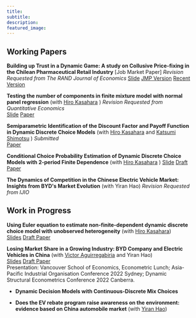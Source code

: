 ```yaml
---
title: 
subtitle: 
description: 
featured_image: 
---
```


<!-- ![](/images/demo/demo-landscape.jpg) -->


## Working Papers

**Building up Trust in a Dynamic Game: A study on Collusive Price-fixing in the Chilean Pharmaceutical Retail Industry**  [Job Market Paper]  *Revision Requested from The RAND Journal of Economics* 
[Slide](/files/_Presentation__Dynamic_Collusion.pdf)
[JMP Version](/files/CollusionDynamic.pdf)  [Recent Version](/files/ChileDrug%20Nov%202023.pdf)
<!-- Award: [Bank of Canada Graduate Student Paper Award 2020](https://economics.ubc.ca/news/2020/vse-phd-students-paper-wins-top-prize-from-bank-of-canada/#.X5L9TYj0n-g)  
Presentation: APIOC 2023 Hong Kong; WEAI International Conference 2021; Econometric Society DSE Winter School 2020; Bank of Canada Graduate Student Paper Award Workshop 2020; 
Vancouver School of Economics. -->

**Testing the number of components in finite mixture model with normal panel regression** (with [Hiro Kasahara](https://economics.ubc.ca/faculty-and-staff/hiro-kasahara/) ) *Revision Requested from Quantitative Economics*    
[Slide](/files/IAAE_2019.pdf)
[Paper](https://arxiv.org/abs/2210.02824)  
<!-- Presentation: Canadian Economics Association 2019 Annual Meeting; Seattle-Vancouver Econometrics Conference 2020; Bank of Canada; Vancouver School of Economics. -->

**Semiparametric Identification of the Discount Factor and Payoff Function in Dynamic Discrete Choice Models** (with [Hiro Kasahara](https://economics.ubc.ca/faculty-and-staff/hiro-kasahara/) and [Katsumi Shimotsu](https://sites.google.com/view/katsumishimotsu/home) ) *Submitted*    
[Paper](https://arxiv.org/abs/2507.07286)

**Conditional Choice Probability Estimation of Dynamic Discrete Choice Models with 2-period Finite Dependence** (with [Hiro Kasahara](https://economics.ubc.ca/faculty-and-staff/hiro-kasahara/) ) 
[Slide](/files/Presentation_DynamicDiscreteChoiceFiniteDependence.pdf)
[Draft Paper](/files/DynamicProbabilityChoice_2FD.pdf)

**The Dynamics of Competition in the Chinese Electric Vehicle Market: Insights from BYD's Market Evolution** (with Yiran Hao) *Revision Requested from IJIO*






## Work in Progress
**Using Euler equation to estimate non-finite-dependent dynamic discrete choice model with unobserved heterogeneity** (with [Hiro Kasahara](https://economics.ubc.ca/faculty-and-staff/hiro-kasahara/))   
[Slides](/files/DDC_CEA2019.pdf) [Draft Paper](/files/DDCMain.pdf)  
<!-- Presentation: International Association for Applied Econometrics 2019 Annual Meeting; 
China Meeting of the Econometric Society 2019 Guangzhou China;
Vancouver School of Economics. -->

**Losing Market Share in a Growing Industry: BYD Company and Electric Vehicles in China** (with [Victor Aguirregabiria](https://sites.google.com/view/victoraguirregabiriaswebsite/home) and Yiran Hao)  
[Slides](/files/EV_Presentation.pdf) [Draft Paper](http://www.google.com/url?q=http%3A%2F%2Faguirregabiria.net%2Fwpapers%2Fbyd_ev_14042022.pdf&sa=D&sntz=1&usg=AOvVaw2QBMzYE2Kt-BvnZ9SlMko9)  
Presentation: Vancouver School of Economics, Econometric Lunch;  Asia-Pacific Industrial Organisation Conference 2022 Sydney;  Dynamic Structural Econometrics Conference 2022 Canberra.

- **Dynamic Decision Models with Continuous-Discrete Mix Choices**

<!-- {% capture details %}
In dynamic decision problems, agents can make both discrete and continuous choices at the same time. 
The existence of both types of choices is natural under some circumstances. For example, empirical industrial organization literature examines firms' entry and investment decisions. 
The decision of entry is discrete, and the decision of investment is continuous.  \citet{Blevins2010} provides identification results of the class of dynamic discrete-and-continuous-choice models. We show the discrete-and-continuous model is equivalent to the agents' making decisions that map every possible state to an outcome simultaneously.  With the property, the agent's future value can be represented as the discounted payoff from repeatedly taking an arbitrary action.  The estimation technique is the first to account for the Dynamic decision models with discrete-continuous-mix choices.
{% endcapture %}
{% capture summary %}<span style="text-decoration: underline">**Abstract**</span>{% endcapture %}{% include details.html %} -->

<!-- <br /> -->

- **Does the EV rebate program raise awareness on the environment: evidence based on China automobile market** (with [Yiran Hao](https://www.economics.utoronto.ca/index.php/index/person/person/faculty/1895))

<!-- {% capture details %}
This project uses administrative vehicle registration data from one of China's major cities to identify consumers' preference over household vehicles' gas-efficient attributes over time. 
We propose to evaluate the long-run effect of electric vehicles(EV) adoption policy on the consumer's preference using administrative data from one major city in China. The data contains registration, transfer and disposal record from January 2010 to the present. The administrative data include the Vehicle Identification Number(VIN) of the registered vehicle, the household district information, the gender, and the consumer's date of birth.
The identification relies on the relative preference of high displacement vehicles and low displacement vehicles. 
The Chinese tax structure creates a discontinuity in demand for the displacement attribute. The Chinese government imposes a 7.5 % consumption tax for a vehicle with engine displacement below 1.6 litres and a 10 % tax for those above 1.6 litres.
The level of the difference between vehicle above 1.6-litre displacement compared to those below 1.6 litres conditional on rebate program for electric cars over time can explain whether the consumers' preference for environmentally friendly cars has changed.
{% endcapture %}
{% capture summary %}<span style="text-decoration: underline">**Abstract**</span>{% endcapture %}{% include details.html %} -->

